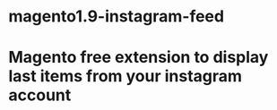 # magento1.9-instagram-feed
<h1>Magento free extension to display last items from your instagram account</h1>

